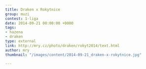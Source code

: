 ```yaml
---
title: Draken x Rokytnice
group: muzi
contest: 1-liga
date: 2014-09-21 00:00:00 +0000
tags:
- hazena
- draken
type: external
link: http://mry.cz/photo/draken/rokyt2014/text.html
author: mry
thumbnail: "/images/content/2014-09-21_draken-x-rokytnice.jpg"

---
```

